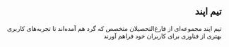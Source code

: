 <div dir="rtl">

## تیم اپند

</div>

<div dir="rtl">

تیم اپند مجموعه‌ای از فارغ‌التحصیلان متخصص که گرد هم آمده‌اند تا تجربه‌های کاربری بهتری از فناوری برای کاربران خود فراهم آورند

</div>
